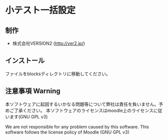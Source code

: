﻿# 小テスト一括設定

## 制作

- 株式会社VERSION2 (http://ver2.jp/)

## インストール

ファイルをblocksディレクトリに移動してください。

## 注意事項 Warning

本ソフトウェアに起因するいかなる問題等について弊社は責任を負いません。予めご了承ください。 本ソフトウェアのライセンスはmoodle上のライセンスに従います(GNU GPL v3)

We are not responsible for any problem caused by this software. This software follows the license policy of Moodle (GNU GPL v3)
